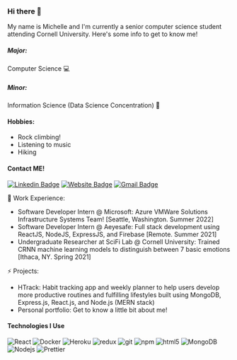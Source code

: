 ### Hi there 👋
My name is Michelle and I'm currently a senior computer science student attending Cornell University. Here's some info to get to know me!

##### Major: 
Computer Science 💻

##### Minor: 
Information Science (Data Science Concentration) 📶

#### Hobbies:
- Rock climbing! 
- Listening to music
- Hiking

#### Contact ME!
[![Linkedin Badge](https://img.shields.io/badge/-michelleli0-blue?style=flat&logo=Linkedin&logoColor=white&link=https://www.linkedin.com/in/michelleli0/)](https://www.linkedin.com/in/michelleli0/)
[![Website Badge](https://img.shields.io/badge/-michelleyueli.web.app-47CCCC?style=flat&logo=Google-Chrome&logoColor=white&link=https://jessicalim.me)](https://michelleyueli.web.app)
[![Gmail Badge](https://img.shields.io/badge/-myl39-c14438?style=flat&logo=Gmail&logoColor=white&link=mailto:jessicalim813@gmail.com)](mailto:myl39@cornell.com)

🔭 Work Experience: <br>
- Software Developer Intern @ Microsoft: Azure VMWare Solutions Infrastructure Systems Team! [Seattle, Washington. Summer 2022]
- Software Developer Intern @ Aeyesafe: Full stack development using ReactJS, NodeJS, ExpressJS, and Firebase [Remote. Summer 2021]
- Undergraduate Researcher at SciFi Lab @ Cornell University: Trained CRNN machine learning models to distinguish between 7 basic emotions [Ithaca, NY. Spring 2021]

⚡ Projects:
- HTrack: Habit tracking app and weekly planner to help users develop more productive routines and fulfilling lifestyles built using MongoDB, Express.js, React.js, and Node.js (MERN stack)
- Personal portfolio: Get to know a little bit about me! 

#### Technologies I Use
<p>
  <img alt="React" src="https://img.shields.io/badge/-React-45b8d8?style=flat-square&logo=react&logoColor=white" />
  <img alt="Docker" src="https://img.shields.io/badge/-Docker-46a2f1?style=flat-square&logo=docker&logoColor=white" />
  <img alt="Heroku" src="https://img.shields.io/badge/-Heroku-430098?style=flat-square&logo=heroku&logoColor=white" />
  <img alt="redux" src="https://img.shields.io/badge/-Redux-764ABC?style=flat-square&logo=redux&logoColor=white" />
  <img alt="git" src="https://img.shields.io/badge/-Git-F05032?style=flat-square&logo=git&logoColor=white" />
  <img alt="npm" src="https://img.shields.io/badge/-NPM-CB3837?style=flat-square&logo=npm&logoColor=white" />
  <img alt="html5" src="https://img.shields.io/badge/-HTML5-E34F26?style=flat-square&logo=html5&logoColor=white" />
  <img alt="MongoDB" src="https://img.shields.io/badge/-MongoDB-13aa52?style=flat-square&logo=mongodb&logoColor=white" />
  <img alt="Nodejs" src="https://img.shields.io/badge/-Nodejs-43853d?style=flat-square&logo=Node.js&logoColor=white" />
  <img alt="Prettier" src="https://img.shields.io/badge/-Prettier-F7B93E?style=flat-square&logo=prettier&logoColor=white" />
</p>
